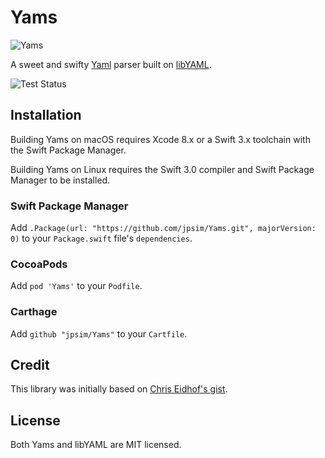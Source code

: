# Yams

![Yams](yams.jpg)

A sweet and swifty [Yaml](http://yaml.org/) parser built on
[libYAML](http://pyyaml.org/wiki/LibYAML).

![Test Status](https://travis-ci.org/jpsim/Yams.svg?branch=master)

## Installation

Building Yams on macOS requires Xcode 8.x or a Swift 3.x toolchain with the
Swift Package Manager.

Building Yams on Linux requires the Swift 3.0 compiler and Swift Package Manager
to be installed.

### Swift Package Manager

Add `.Package(url: "https://github.com/jpsim/Yams.git", majorVersion: 0)` to
your `Package.swift` file's `dependencies`.

### CocoaPods

Add `pod 'Yams'` to your `Podfile`.

### Carthage

Add `github "jpsim/Yams"` to your `Cartfile`.

## Credit

This library was initially based on
[Chris Eidhof's gist](https://gist.github.com/chriseidhof/4c5a49d4b81a0c2a37a1).

## License

Both Yams and libYAML are MIT licensed.
